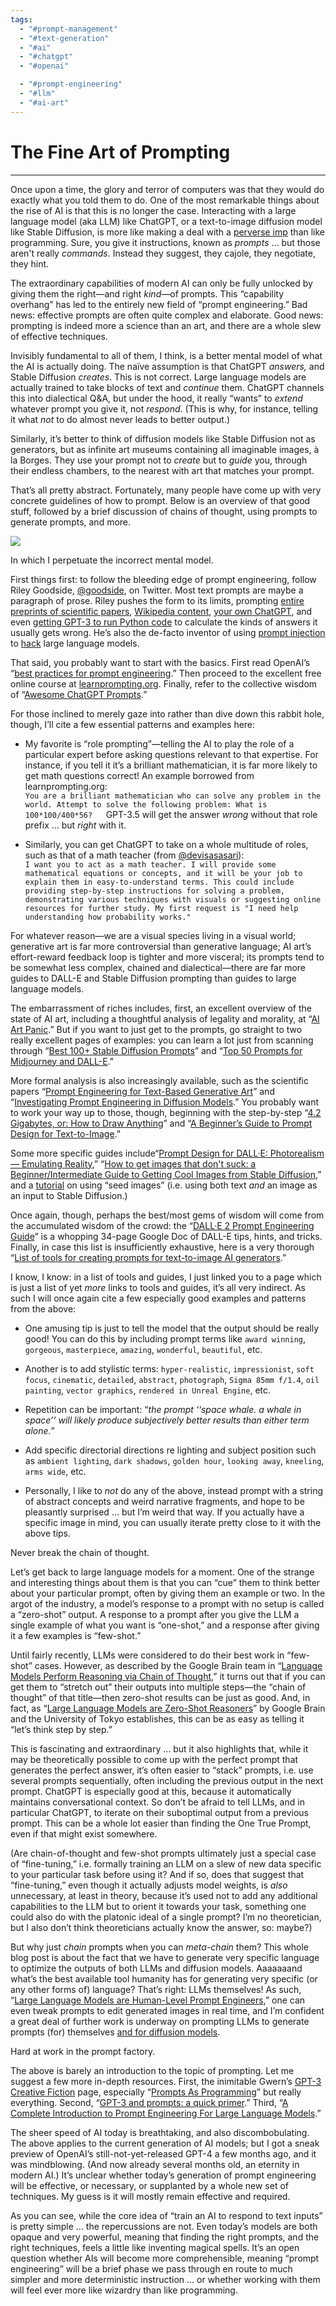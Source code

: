 ```yaml
---
tags:
  - "#prompt-management"
  - "#text-generation"
  - "#ai"
  - "#chatgpt"
  - "#openai"

  - "#prompt-engineering"
  - "#llm"
  - "#ai-art"
---
```

# The Fine Art of Prompting

---

Once upon a time, the glory and terror of computers was that they would do exactly what you told them to do. One of the most remarkable things about the rise of AI is that this is no longer the case. Interacting with a large language model (aka LLM) like ChatGPT, or a text-to-image diffusion model like Stable Diffusion, is more like making a deal with a [perverse imp](https://twitter.com/rezendi/status/1600583273679183872) than like programming. Sure, you give it instructions, known as *prompts* … but those aren't really *commands*. Instead they suggest, they cajole, they negotiate, they hint.

The extraordinary capabilities of modern AI can only be fully unlocked by giving them the right—and right *kind*—of prompts. This “capability overhang” has led to the entirely new field of “prompt engineering.” Bad news: effective prompts are often quite complex and elaborate. Good news: prompting is indeed more a science than an art, and there are a whole slew of effective techniques.

Invisibly fundamental to all of them, I think, is a better mental model of what the AI is actually doing. The naïve assumption is that ChatGPT *answers,* and Stable Diffusion *creates*. This is not correct. Large language models are actually trained to take blocks of text and *continue* them. ChatGPT channels this into dialectical Q&A, but under the hood, it really “wants” to *extend* whatever prompt you give it, not *respond*. (This is why, for instance, telling it what *not* to do almost never leads to better output.)

Similarly, it’s better to think of diffusion models like Stable Diffusion not as generators, but as infinite art museums containing all imaginable images, à la Borges. They use your prompt not to *create* but to *guide* you, through their endless chambers, to the nearest with art that matches your prompt.

That’s all pretty abstract. Fortunately, many people have come up with very concrete guidelines of how to prompt. Below is an overview of that good stuff, followed by a brief discussion of chains of thought, using prompts to generate prompts, and more.

![](https://substackcdn.com/image/fetch/w_1456,c_limit,f_auto,q_auto:good,fl_progressive:steep/https%3A%2F%2Fbucketeer-e05bbc84-baa3-437e-9518-adb32be77984.s3.amazonaws.com%2Fpublic%2Fimages%2F8d647671-54a8-49ef-85e7-2d5afdd57614_1024x1024.png)

In which I perpetuate the incorrect mental model.

First things first: to follow the bleeding edge of prompt engineering, follow Riley Goodside, [@goodside](https://twitter.com/goodside), on Twitter. Most text prompts are maybe a paragraph of prose. Riley pushes the form to its limits, prompting [entire preprints of scientific papers](https://twitter.com/goodside/status/1609041139100749824), [Wikipedia content](https://twitter.com/goodside/status/1608329313425686530), [your own ChatGPT](https://twitter.com/goodside/status/1607487283782995968), and even [getting GPT-3 to run Python code](https://twitter.com/goodside/status/1581805503897735168) to calculate the kinds of answers it usually gets wrong. He’s also the de-facto inventor of using [prompt injection](https://simonwillison.net/2022/Sep/12/prompt-injection/) to [hack](https://artifact-research.com/artificial-intelligence/talking-to-machines-prompt-engineering-injection/) large language models.

That said, you probably want to start with the basics. First read OpenAI’s “[best practices for prompt engineering](https://help.openai.com/en/articles/6654000-best-practices-for-prompt-engineering-with-openai-api).” Then proceed to the excellent free online course at [learnprompting.org](https://learnprompting.org/docs/intro). Finally, refer to the collective wisdom of “[Awesome ChatGPT Prompts](https://github.com/f/awesome-chatgpt-prompts).”

For those inclined to merely gaze into rather than dive down this rabbit hole, though, I’ll cite a few essential patterns and examples here:

- My favorite is “role prompting”—telling the AI to play the role of a particular expert before asking questions relevant to that expertise. For instance, if you tell it it’s a brilliant mathematician, it is far more likely to get math questions correct! An example borrowed from learnprompting.org:  
    `You are a brilliant mathematician who can solve any problem in the world. Attempt to solve the following problem: What is 100*100/400*56?   `GPT-3.5 will get the answer *wrong* without that role prefix … but *right* with it.
    
- Similarly, you can get ChatGPT to take on a whole multitude of roles, such as that of a math teacher (from [@devisasasari](https://github.com/devisasari)):  
    `I want you to act as a math teacher. I will provide some mathematical equations or concepts, and it will be your job to explain them in easy-to-understand terms. This could include providing step-by-step instructions for solving a problem, demonstrating various techniques with visuals or suggesting online resources for further study. My first request is "I need help understanding how probability works."`
    

For whatever reason—we are a visual species living in a visual world; generative art is far more controversial than generative language; AI art’s effort-reward feedback loop is tighter and more visceral; its prompts tend to be somewhat less complex, chained and dialectical—there are far more guides to DALL-E and Stable Diffusion prompting than guides to large language models.

The embarrassment of riches includes, first, an excellent overview of the state of AI art, including a thoughtful analysis of legality and morality, at “[AI Art Panic](https://opguides.info/posts/aiartpanic/).” But if you want to just get to the prompts, go straight to two really excellent pages of examples: you can learn a lot just from scanning through “[Best 100+ Stable Diffusion Prompts](https://mpost.io/best-100-stable-diffusion-prompts-the-most-beautiful-ai-text-to-image-prompts/)” and “[Top 50 Prompts for Midjourney and DALL-E](https://mpost.io/top-50-text-to-image-prompts-for-ai-art-generators-midjourney-and-dall-e/).”

More formal analysis is also increasingly available, such as the scientific papers “[Prompt Engineering for Text-Based Generative Art](https://www.arxiv-vanity.com/papers/2204.13988/)” and “[Investigating Prompt Engineering in Diffusion Models](https://www.arxiv-vanity.com/papers/2211.15462/).” You probably want to work your way up to those, though, beginning with the step-by-step “[4.2 Gigabytes, or: How to Draw Anything](https://andys.page/posts/how-to-draw/)” and “[A Beginner’s Guide to Prompt Design for Text-to-Image](https://towardsdatascience.com/a-beginners-guide-to-prompt-design-for-text-to-image-generative-models-8242e1361580).”

Some more specific guides include“[Prompt Design for DALL·E: Photorealism — Emulating Reality](https://medium.com/merzazine/prompt-design-for-dall-e-photorealism-emulating-reality-6f478df6f186),” “[How to get images that don't suck: a Beginner/Intermediate Guide to Getting Cool Images from Stable Diffusion](https://www.reddit.com/r/StableDiffusion/comments/x41n87/how_to_get_images_that_dont_suck_a/),” and a [tutorial](https://www.reddit.com/r/StableDiffusion/comments/x8szj9/tutorial_seed_selection_and_the_impact_on_your/) on using “seed images” (i.e. using both text *and* an image as an input to Stable Diffusion.)

Once again, though, perhaps the best/most gems of wisdom will come from the accumulated wisdom of the crowd: the “[DALL·E 2 Prompt Engineering Guide](https://docs.google.com/document/d/11WlzjBT0xRpQhP9tFMtxzd0q6ANIdHPUBkMV-YB043U/)” is a whopping 34-page Google Doc of DALL-E tips, hints, and tricks. Finally, in case this list is insufficiently exhaustive, here is a very thorough “[List of tools for creating prompts for text-to-image AI generators](https://pixexid.com/read/how-to-create-prompts-to).”

I know, I know: in a list of tools and guides, I just linked you to a page which is just a list of yet *more* links to tools and guides, it’s all very indirect. As such I will once again cite a few especially good examples and patterns from the above:

- One amusing tip is just to tell the model that the output should be really good! You can do this by including prompt terms like `award winning`, `gorgeous`, `masterpiece`, `amazing`, `wonderful`, `beautiful`, etc.
    
- Another is to add stylistic terms: `hyper-realistic`, `impressionist`, `soft focus`, `cinematic`, `detailed`, `abstract`, `photograph`, `Sigma 85mm f/1.4`, `oil painting`, `vector graphics`, `rendered in Unreal Engine`, etc.
    
- Repetition can be important: “*the prompt ‘‘space whale. a whale in space’’ will likely produce subjectively better results than either term alone.*”
    
- Add specific directorial directions re lighting and subject position such as `ambient lighting`, `dark shadows`, `golden hour`, `looking away`, `kneeling`, `arms wide`, etc.
    
- Personally, I like to *not* do any of the above, instead prompt with a string of abstract concepts and weird narrative fragments, and hope to be pleasantly surprised … but I’m weird that way. If you actually have a specific image in mind, you can usually iterate pretty close to it with the above tips.
    

Never break the chain of thought.

Let’s get back to large language models for a moment. One of the strange and interesting things about them is that you can “cue” them to think better about your particular prompt, often by giving them an example or two. In the argot of the industry, a model’s response to a prompt with no setup is called a “zero-shot” output. A response to a prompt after you give the LLM a single example of what you want is “one-shot,” and a response after giving it a few examples is “few-shot.”

Until fairly recently, LLMs were considered to do their best work in “few-shot” cases. However, as described by the Google Brain team in “[Language Models Perform Reasoning via Chain of Thought](https://ai.googleblog.com/2022/05/language-models-perform-reasoning-via.html),” it turns out that if you can get them to “stretch out” their outputs into multiple steps—the “chain of thought” of that title—then zero-shot results can be just as good. And, in fact, as “[Large Language Models are Zero-Shot Reasoners](https://www.arxiv-vanity.com/papers/2205.11916/)” by Google Brain and the University of Tokyo establishes, this can be as easy as telling it “let’s think step by step.”

This is fascinating and extraordinary … but it also highlights that, while it may be theoretically possible to come up with the perfect prompt that generates the perfect answer, it’s often easier to “stack” prompts, i.e. use several prompts sequentially, often including the previous output in the next prompt. ChatGPT is especially good at this, because it automatically maintains conversational context. So don’t be afraid to tell LLMs, and in particular ChatGPT, to iterate on their suboptimal output from a previous prompt. This can be a whole lot easier than finding the One True Prompt, even if that might exist somewhere.

(Are chain-of-thought and few-shot prompts ultimately just a special case of “fine-tuning,” i.e. formally training an LLM on a slew of new data specific to your particular task before using it? And if so, does that suggest that “fine-tuning,” even though it actually adjusts model weights, is *also* unnecessary, at least in theory, because it’s used not to add any additional capabilities to the LLM but to orient it towards your task, something one could also do with the platonic ideal of a single prompt? I’m no theoretician, but I also don’t think theoreticians actually know the answer, so: maybe?)

But why just *chain* prompts when you can *meta-chain* them? This whole blog post is about the fact that we have to generate very specific language to optimize the outputs of both LLMs and diffusion models. Aaaaaaand what’s the best available tool humanity has for generating very specific (or any other forms of) language? That’s right: LLMs themselves! As such, “[Large Language Models are Human-Level Prompt Engineers](https://www.arxiv-vanity.com/papers/2211.01910/),” one can even tweak prompts to edit generated images in real time, and I’m confident a great deal of further work is underway on prompting LLMs to generate prompts (for) themselves [and for diffusion models](https://www.timothybrooks.com/instruct-pix2pix).

Hard at work in the prompt factory.

The above is barely an introduction to the topic of prompting. Let me suggest a few more in-depth resources. First, the inimitable Gwern’s [GPT-3 Creative Fiction](https://www.gwern.net/GPT-3) page, especially “[Prompts As Programming](https://www.gwern.net/GPT-3#prompts-as-programming)” but really everything. Second, “[GPT-3 and prompts: a quick primer](https://buildspace.so/notes/intro-to-gpt3-prompts).” Third, “[A Complete Introduction to Prompt Engineering For Large Language Models](https://www.mihaileric.com/posts/a-complete-introduction-to-prompt-engineering/).”

The sheer speed of AI today is breathtaking, and also discombobulating. The above applies to the current generation of AI models; but I got a sneak preview of OpenAI’s still-not-yet-released GPT-4 a few months ago, and it was mindblowing. (And now already several months old, an eternity in modern AI.) It’s unclear whether today’s generation of prompt engineering will be effective, or necessary, or supplanted by a whole new set of techniques. My guess is it will mostly remain effective and required.

As you can see, while the core idea of “train an AI to respond to text inputs” is pretty simple … the repercussions are not. Even today’s models are both opaque and very powerful, meaning that finding the right prompts, and the right techniques, feels a little like inventing magical spells. It’s an open question whether AIs will become more comprehensible, meaning “prompt engineering” will be a brief phase we pass through en route to much simpler and more deterministic instruction … or whether working with them will feel ever more like wizardry than like programming.
